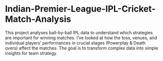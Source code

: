 # Indian-Premier-League-IPL-Cricket-Match-Analysis
This project analyses ball-by-ball IPL data to understand which strategies are important for winning matches. I’ve looked at how the toss, venues, and individual players’ performances in crucial stages (Powerplay &amp; Death overs) affect the matches. The goal is to transform complex data into simple insights for team strategy.
